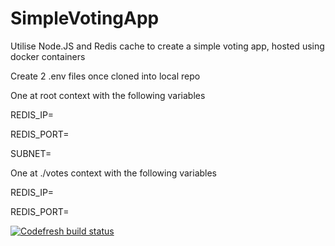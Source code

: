 # SimpleVotingApp
Utilise Node.JS and Redis cache to create a simple voting app, hosted using docker containers 

Create 2 .env files once cloned into local repo

One at root context with the following variables

REDIS_IP=<YOUR REDIS IP ADDRESS>

REDIS_PORT=<YOUR REDIS PORT>

SUBNET=<DESIRED SUBNET FOR DOCKER USER DEFINED BRIDGE NETWORK>

One at ./votes context with the following variables

REDIS_IP=<YOUR REDIS IP ADDRESS>

REDIS_PORT=<YOUR REDIS PORT>


[![Codefresh build status]( https://g.codefresh.io/api/badges/pipeline/lakshan/default%2FSimpleVotingApp?type=cf-1&key=eyJhbGciOiJIUzI1NiJ9.NjRhODBlMDRiMzhmMWE0ZjJmOGU1NDM1.WZ3KsmZXKh8FHUwSpwwbQxRQ1H3oEdD-r1kcfygS_HM)]( https://g.codefresh.io/pipelines/edit/new/builds?id=64a80f60b1cd78209a192a63&pipeline=SimpleVotingApp&projects=default&projectId=64a80edeece52917afc6b12f)